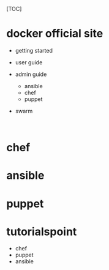 [TOC]

# docker official site

- getting started

- user guide

- admin guide

  - ansible
  - chef
  - puppet

- swarm

  ​

# chef

# ansible

# puppet

# tutorialspoint

- chef
- puppet
- ansible

